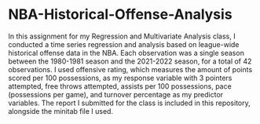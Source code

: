 # NBA-Historical-Offense-Analysis

In this assignment for my Regression and Multivariate Analysis class, I conducted a time series regression and analysis based on league-wide historical offense data in the NBA. Each observation was a single season between the 1980-1981 season and the 2021-2022 season, for a total of 42 observations. I used offensive rating, which measures the amount of points scored per 100 possessions, as my response variable with 3 pointers attempted, free throws attempted, assists per 100 possessions, pace (possessions per game), and turnover percentage as my predictor variables. The report I submitted for the class is included in this repository, alongside the minitab file I used. 
